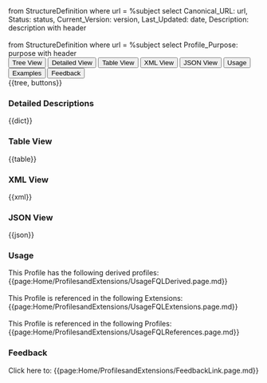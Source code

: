 <fql>
from
	StructureDefinition
where
	url = %subject
select
	Canonical_URL: url,
  Status: status,
  Current_Version: version,
  Last_Updated: date,
	Description: description
  with header 
</fql>

<div id="transpose">
</div>
<br>

<fql>
from
	StructureDefinition
where
	url = %subject
select
	Profile_Purpose: purpose
with header 
</fql>

<div class="tab fhirTree">
 <button class="tablinks active" onclick="openTab(event, 'Tree View')">Tree View</button>
  <button class="tablinks" onclick="openTab(event, 'Detailed View')">Detailed View</button>
   <button class="tablinks" onclick="openTab(event, 'Table View')">Table View</button>
   <button class="tablinks" onclick="openTab(event, 'XML View')">XML View</button>
  <button class="tablinks" onclick="openTab(event, 'JSON View')">JSON View</button>
  <button class="tablinks" onclick="openTab(event, 'Usage')">Usage</button>
  <button class="tablinks" onclick="openTab(event, 'Examples')">Examples</button>
  <button class="tablinks feedback" onclick="openTab(event, 'Feedback')">Feedback</button>
</div>

<div id="Tree View" class="tabcontent expandedProfile" style="display:block">
{{tree, buttons}}
</div>

<div id="Detailed View" class="tabcontent">
  <h3>Detailed Descriptions</h3>
{{dict}}
</div>

<div id="Table View" class="tabcontent">
  <h3>Table View</h3>
{{table}}
</div>

<div id="XML View" class="tabcontent">
  <h3>XML View</h3>
{{xml}}
</div>

<div id="JSON View" class="tabcontent">
  <h3>JSON View</h3>
{{json}}
</div>

<div id="Usage" class="tabcontent">
  <h3>Usage</h3>
  This Profile has the following derived profiles:<br>
<span id="usage">
{{page:Home/ProfilesandExtensions/UsageFQLDerived.page.md}}
</span>
<br><br>
  This Profile is referenced in the following Extensions: <br>
<span id="usage">
{{page:Home/ProfilesandExtensions/UsageFQLExtensions.page.md}}
</span>
<br><br>
  This Profile is referenced in the following Profiles: <br>
<span id="usage">
{{page:Home/ProfilesandExtensions/UsageFQLReferences.page.md}}
</span>
</div>

<div id="Feedback" class="tabcontent">
  <h3>Feedback</h3>
Click here to: {{page:Home/ProfilesandExtensions/FeedbackLink.page.md}}
</div>